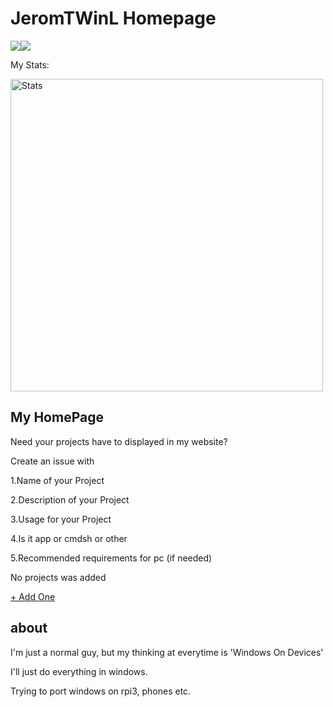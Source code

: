 # JeromTWinL Homepage
<a href="https://discord.gg/qd3c5WFmkU"><img src="https://img.icons8.com/material-rounded/64/000000/discord-logo.png"/></a><a href="https://github.com/JeromTWinL"><img src="https://img.icons8.com/ios-glyphs/64/000000/github.png"/></a>


My Stats:

<a href="#">
<img alt="Stats" width="500" src="https://github-readme-stats.vercel.app/api?username=JeromTWinL&show_icons=true&hide_border=true&&count_private=true&include_all_commits=true">
</a>

## My HomePage
Need your projects have to displayed in my website?

Create an issue with

1.Name of your Project

2.Description of your Project

3.Usage for your Project

4.Is it app or cmdsh or other

5.Recommended requirements for pc (if needed)

No projects was added

<a href="https://github.com/JeromTWinL/jeromtwinl.github.io/issues/new/choose">+ Add One</a>

## about
I'm just a normal guy, but my thinking at everytime is 'Windows On Devices'

I'll just do everything in windows.

Trying to port windows on rpi3, phones etc.
